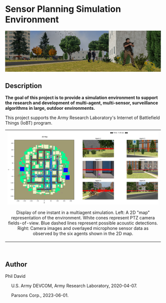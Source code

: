 
# Sensor Planning Simulation Environment

 <p align="center">  
 <img src="README.images/banner.png">
 </p>
 
## Description

**The goal of this project is to provide a simulation environment to support the research and development of multi-agent, multi-sensor, surveillance algorithms in large, outdoor environments.**

This project supports the Army Research Laboratory's Internet of Battlefield Things (IoBT) program. 

<table>
<tr>
<td><img src="README.images/multiagent_display.jpg"><br>
<p align="center"> Display of one instant in a multiagent simulation.  Left: A 2D "map" representation of the environment.  White cones represent PTZ camera fields-of-view. Blue dashed lines represent possible acoustic detections. Right: Camera images and overlayed microphone sensor data as observed by the six agents shown in the 2D map. </td></p>
</tr>
</table><br>

 
## Author

Phil David

&nbsp;&nbsp;&nbsp;&nbsp; U.S. Army DEVCOM, Army Research Laboratory, 2020-04-07.

&nbsp;&nbsp;&nbsp;&nbsp; Parsons Corp., 2023-06-01.




